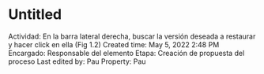 # Untitled

Actividad: En la barra lateral derecha, buscar la versión deseada a restaurar y hacer click en ella (Fig 1.2)
Created time: May 5, 2022 2:48 PM
Encargado: Responsable del elemento
Etapa: Creación de propuesta del proceso
Last edited by: Pau
Property: Pau